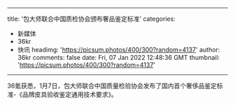 
---
title: '包大师联合中国质检协会颁布奢品鉴定标准'
categories: 
 - 新媒体
 - 36kr
 - 快讯
headimg: 'https://picsum.photos/400/300?random=4137'
author: 36kr
comments: false
date: Fri, 07 Jan 2022 12:48:36 GMT
thumbnail: 'https://picsum.photos/400/300?random=4137'
---

<div>   
36氪获悉，1月7日，包大师联合中国质量检验协会发布了国内首个奢侈品鉴定标准-《品牌皮具验收鉴定通用技术要求》。  
</div>
            